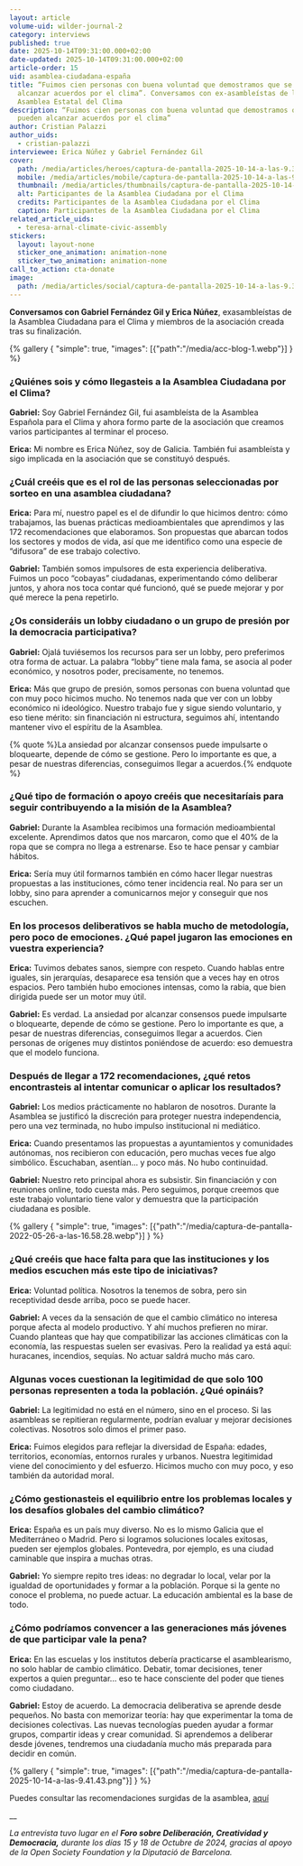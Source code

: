 ```yaml
---
layout: article
volume-uid: wilder-journal-2
category: interviews
published: true
date: 2025-10-14T09:31:00.000+02:00
date-updated: 2025-10-14T09:31:00.000+02:00
article-order: 15
uid: asamblea-ciudadana-españa
title: “Fuimos cien personas con buena voluntad que demostramos que se pueden
  alcanzar acuerdos por el clima”. Conversamos con ex-asambleístas de la
  Asamblea Estatal del Clima
description: “Fuimos cien personas con buena voluntad que demostramos que se
  pueden alcanzar acuerdos por el clima”
author: Cristian Palazzi
author_uids:
  - cristian-palazzi
interviewee: Erica Núñez y Gabriel Fernández Gil
cover:
  path: /media/articles/heroes/captura-de-pantalla-2025-10-14-a-las-9.37.47.png
  mobile: /media/articles/mobile/captura-de-pantalla-2025-10-14-a-las-9.37.47.png
  thumbnail: /media/articles/thumbnails/captura-de-pantalla-2025-10-14-a-las-9.37.47.png
  alt: Participantes de la Asamblea Ciudadana por el Clima
  credits: Participantes de la Asamblea Ciudadana por el Clima
  caption: Participantes de la Asamblea Ciudadana por el Clima
related_article_uids:
  - teresa-arnal-climate-civic-assembly
stickers:
  layout: layout-none
  sticker_one_animation: animation-none
  sticker_two_animation: animation-none
call_to_action: cta-donate
image:
  path: /media/articles/social/captura-de-pantalla-2025-10-14-a-las-9.37.47.png
---
```

**Conversamos con Gabriel Fernández Gil y Erica Núñez**, exasambleístas de la Asamblea Ciudadana para el Clima y miembros de la asociación creada tras su finalización.

{% gallery { "simple": true, "images": [{"path":"/media/acc-blog-1.webp"}] } %}

### **¿Quiénes sois y cómo llegasteis a la Asamblea Ciudadana por el Clima?**

**Gabriel:** Soy Gabriel Fernández Gil, fui asambleísta de la Asamblea Española para el Clima y ahora formo parte de la asociación que creamos varios participantes al terminar el proceso.

**Erica:** Mi nombre es Erica Núñez, soy de Galicia. También fui asambleísta y sigo implicada en la asociación que se constituyó después.

### **¿Cuál creéis que es el rol de las personas seleccionadas por sorteo en una asamblea ciudadana?**

**Erica:** Para mí, nuestro papel es el de difundir lo que hicimos dentro: cómo trabajamos, las buenas prácticas medioambientales que aprendimos y las 172 recomendaciones que elaboramos. Son propuestas que abarcan todos los sectores y modos de vida, así que me identifico como una especie de “difusora” de ese trabajo colectivo.

**Gabriel:** También somos impulsores de esta experiencia deliberativa. Fuimos un poco “cobayas” ciudadanas, experimentando cómo deliberar juntos, y ahora nos toca contar qué funcionó, qué se puede mejorar y por qué merece la pena repetirlo.

### **¿Os consideráis un lobby ciudadano o un grupo de presión por la democracia participativa?**

**Gabriel:** Ojalá tuviésemos los recursos para ser un lobby, pero preferimos otra forma de actuar. La palabra “lobby” tiene mala fama, se asocia al poder económico, y nosotros poder, precisamente, no tenemos.

**Erica:** Más que grupo de presión, somos personas con buena voluntad que con muy poco hicimos mucho. No tenemos nada que ver con un lobby económico ni ideológico. Nuestro trabajo fue y sigue siendo voluntario, y eso tiene mérito: sin financiación ni estructura, seguimos ahí, intentando mantener vivo el espíritu de la Asamblea.

{% quote %}La ansiedad por alcanzar consensos puede impulsarte o bloquearte, depende de cómo se gestione. Pero lo importante es que, a pesar de nuestras diferencias, conseguimos llegar a acuerdos.{% endquote %}

### **¿Qué tipo de formación o apoyo creéis que necesitaríais para seguir contribuyendo a la misión de la Asamblea?**

**Gabriel:** Durante la Asamblea recibimos una formación medioambiental excelente. Aprendimos datos que nos marcaron, como que el 40% de la ropa que se compra no llega a estrenarse. Eso te hace pensar y cambiar hábitos.

**Erica:** Sería muy útil formarnos también en cómo hacer llegar nuestras propuestas a las instituciones, cómo tener incidencia real. No para ser un lobby, sino para aprender a comunicarnos mejor y conseguir que nos escuchen.

### **En los procesos deliberativos se habla mucho de metodología, pero poco de emociones. ¿Qué papel jugaron las emociones en vuestra experiencia?**

**Erica:** Tuvimos debates sanos, siempre con respeto. Cuando hablas entre iguales, sin jerarquías, desaparece esa tensión que a veces hay en otros espacios. Pero también hubo emociones intensas, como la rabia, que bien dirigida puede ser un motor muy útil.

**Gabriel:** Es verdad. La ansiedad por alcanzar consensos puede impulsarte o bloquearte, depende de cómo se gestione. Pero lo importante es que, a pesar de nuestras diferencias, conseguimos llegar a acuerdos. Cien personas de orígenes muy distintos poniéndose de acuerdo: eso demuestra que el modelo funciona.

### **Después de llegar a 172 recomendaciones, ¿qué retos encontrasteis al intentar comunicar o aplicar los resultados?**

**Gabriel:** Los medios prácticamente no hablaron de nosotros. Durante la Asamblea se justificó la discreción para proteger nuestra independencia, pero una vez terminada, no hubo impulso institucional ni mediático.

**Erica:** Cuando presentamos las propuestas a ayuntamientos y comunidades autónomas, nos recibieron con educación, pero muchas veces fue algo simbólico. Escuchaban, asentían… y poco más. No hubo continuidad.

**Gabriel:** Nuestro reto principal ahora es subsistir. Sin financiación y con reuniones online, todo cuesta más. Pero seguimos, porque creemos que este trabajo voluntario tiene valor y demuestra que la participación ciudadana es posible.

{% gallery { "simple": true, "images": [{"path":"/media/captura-de-pantalla-2022-05-26-a-las-16.58.28.webp"}] } %}

### **¿Qué creéis que hace falta para que las instituciones y los medios escuchen más este tipo de iniciativas?**

**Erica:** Voluntad política. Nosotros la tenemos de sobra, pero sin receptividad desde arriba, poco se puede hacer.

**Gabriel:** A veces da la sensación de que el cambio climático no interesa porque afecta al modelo productivo. Y ahí muchos prefieren no mirar. Cuando planteas que hay que compatibilizar las acciones climáticas con la economía, las respuestas suelen ser evasivas. Pero la realidad ya está aquí: huracanes, incendios, sequías. No actuar saldrá mucho más caro.

### **Algunas voces cuestionan la legitimidad de que solo 100 personas representen a toda la población. ¿Qué opináis?**

**Gabriel:** La legitimidad no está en el número, sino en el proceso. Si las asambleas se repitieran regularmente, podrían evaluar y mejorar decisiones colectivas. Nosotros solo dimos el primer paso.

**Erica:** Fuimos elegidos para reflejar la diversidad de España: edades, territorios, economías, entornos rurales y urbanos. Nuestra legitimidad viene del conocimiento y del esfuerzo. Hicimos mucho con muy poco, y eso también da autoridad moral.

### **¿Cómo gestionasteis el equilibrio entre los problemas locales y los desafíos globales del cambio climático?**

**Erica:** España es un país muy diverso. No es lo mismo Galicia que el Mediterráneo o Madrid. Pero si logramos soluciones locales exitosas, pueden ser ejemplos globales. Pontevedra, por ejemplo, es una ciudad caminable que inspira a muchas otras.

**Gabriel:** Yo siempre repito tres ideas: no degradar lo local, velar por la igualdad de oportunidades y formar a la población. Porque si la gente no conoce el problema, no puede actuar. La educación ambiental es la base de todo.

### **¿Cómo podríamos convencer a las generaciones más jóvenes de que participar vale la pena?**

**Erica:** En las escuelas y los institutos debería practicarse el asamblearismo, no solo hablar de cambio climático. Debatir, tomar decisiones, tener expertos a quien preguntar... eso te hace consciente del poder que tienes como ciudadano.

**Gabriel:** Estoy de acuerdo. La democracia deliberativa se aprende desde pequeños. No basta con memorizar teoría: hay que experimentar la toma de decisiones colectivas. Las nuevas tecnologías pueden ayudar a formar grupos, compartir ideas y crear comunidad. Si aprendemos a deliberar desde jóvenes, tendremos una ciudadanía mucho más preparada para decidir en común.

{% gallery { "simple": true, "images": [{"path":"/media/captura-de-pantalla-2025-10-14-a-las-9.41.43.png"}] } %}

Puedes consultar las recomendaciones surgidas de la asamblea, [aquí](https://asambleaciudadanadelcambioclimatico.es/recomendaciones/)

__

*La entrevista tuvo lugar en el **Foro sobre Deliberación, Creatividad y Democracia,** durante los días 15 y 18 de Octubre de 2024, gracias al apoyo de la Open Society Foundation y la Diputació de Barcelona.*

